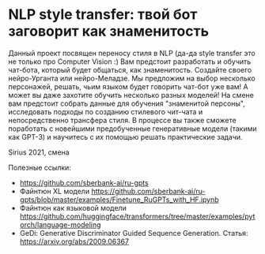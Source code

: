 # NLP style transfer: твой бот заговорит как знаменитость


Данный проект посвящен переносу стиля в NLP (да-да style transfer это не только про Computer Vision :) Вам предстоит разработать и обучить чат-бота, который будет общаться, как знаменитость. Создайте своего нейро-Урганта или нейро-Меладзе. Мы предложим на выбор несколько персонажей, решать, чьим языком будет говорить чат-бот  уже вам! А может вы даже захотите обучить несколько разных моделей! 
На смене вам предстоит собрать данные для обучения "знаменитой персоны", исследовать подходы по созданию стилевого чит-чата и непосредственно трансфера стиля. В процессе вы также сможете поработать с новейшими предобученные генеративные модели (такими как GPT-3) и научитесь с их помощью решать практические задачи.


Sirius 2021, смена

Полезные ссылки:
* https://github.com/sberbank-ai/ru-gpts
* Файнтюн XL модели https://github.com/sberbank-ai/ru-gpts/blob/master/examples/Finetune_RuGPTs_with_HF.ipynb
* Файнтюн как языковой модели https://github.com/huggingface/transformers/tree/master/examples/pytorch/language-modeling
* GeDi: Generative Discriminator Guided Sequence Generation. Статья: https://arxiv.org/abs/2009.06367
